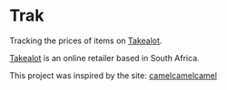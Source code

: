 # Trak

Tracking the prices of items on [Takealot](https://www.takealot.com/).

[Takealot](https://www.takealot.com/) is an online retailer based in South Africa.

This project was inspired by the site: [camelcamelcamel](https://camelcamelcamel.com/)
